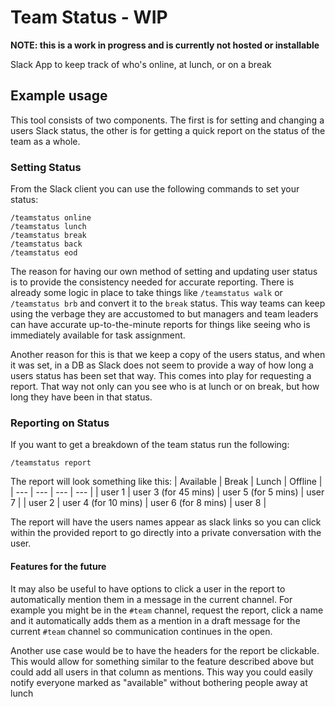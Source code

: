 # Team Status - WIP
**NOTE: this is a work in progress and is currently not hosted or installable**

Slack App to keep track of who's online, at lunch, or on a break


## Example usage

This tool consists of two components. The first is for setting and changing a users Slack status, the other is for getting a quick report on the status of the team as a whole.

### Setting Status

From the Slack client you can use the following commands to set your status:
```
/teamstatus online
/teamstatus lunch
/teamstatus break
/teamstatus back
/teamstatus eod
```

The reason for having our own method of setting and updating user status is to provide the consistency needed for accurate reporting. There is already some logic in place to take things like `/teamstatus walk` or `/teamstatus brb` and convert it to the `break` status. This way teams can keep using the verbage they are accustomed to but managers and team leaders can have accurate up-to-the-minute reports for things like seeing who is immediately available for task assignment.

Another reason for this is that we keep a copy of the users status, and when it was set, in a DB as Slack does not seem to provide a way of how long a users status has been set that way. This comes into play for requesting a report. That way not only can you see who is at lunch or on break, but how long they have been in that status. 

### Reporting on Status
If you want to get a breakdown of the team status run the following:
```
/teamstatus report
```

The report will look something like this:
| Available     | Break | Lunch | Offline |
| --- | --- | --- | --- |
| user 1 | user 3 (for 45 mins) | user 5 (for 5 mins) | user 7 |
| user 2 | user 4 (for 10 mins) | user 6 (for 8 mins) | user 8 | 

The report will have the users names appear as slack links so you can click within the provided report to go directly into a private conversation with the user.

#### Features for the future
It may also be useful to have options to click a user in the report to automatically mention them in a message in the current channel. For example you might be in the `#team` channel, request the report, click a name and it automatically adds them as a mention in a draft message for the current `#team` channel so communication continues in the open. 

Another use case would be to have the headers for the report be clickable. This would allow for something similar to the feature described above but could add all users in that column as mentions. This way you could easily notify everyone marked as "available" without bothering people away at lunch